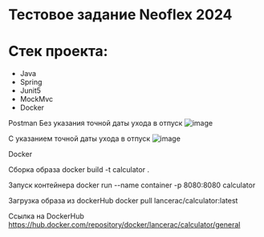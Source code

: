 # Тестовое задание Neoflex 2024

# Стек проекта:
 * Java
 * Spring
 * Junit5
 * MockMvc
 * Docker

Postman 
  Без указания точной даты ухода в отпуск
 ![image](https://github.com/LancerAC/Calculator/assets/152904551/15507a0f-4a91-407a-9c9f-25d618245308)

 С указанием точной даты ухода в отпуск
  ![image](https://github.com/LancerAC/Calculator/assets/152904551/d61bb372-66d1-47d7-8766-e93a5ed253c1)

Docker

  Сборка образа
  docker build -t calculator .

  Запуск контейнера
  docker run --name container -p 8080:8080  calculator

  Загрузка образа из dockerHub
  docker pull lancerac/calculator:latest

  Ссылка на DockerHub
  https://hub.docker.com/repository/docker/lancerac/calculator/general
